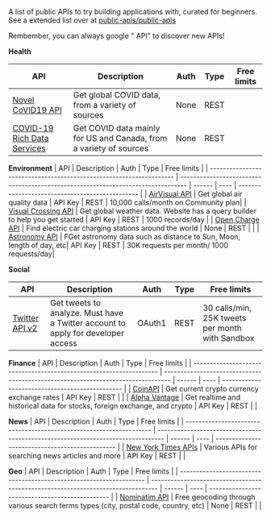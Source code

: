 A list of public APIs to try building applications with, curated for beginners. See a extended list over at [public-apis/public-apis](https://github.com/public-apis/public-apis)

Rembember, you can always google "<Something> API" to discover new APIs!

**Health**

| API                                                                                                   | Description                                                        | Auth | Type | Free limits |
| ----------------------------------------------------------------------------------------------------- | ------------------------------------------------------------------ | ---- | ---- | ----------- |
| [Novel CoVID19 API](https://disease.sh/)                                                              | Get global COVID data, from a variety of sources                   | None | REST |             |
| [COVID-19 Rich Data Services](https://documenter.getpostman.com/view/2220438/SzYevv9u?version=latest) | Get COVID data mainly for US and Canada, from a variety of sources | None | REST |             |

**Environment**
| API | Description | Auth | Type | Free limits |
| ------------------------------------------------------------------- | -------------------------------------------------------------------------------- | ------ | ---- | ----------------------------------------------- |
| [AirVisual API](https://api-docs.iqair.com/) | Get global air quality data | API Key | REST | 10,000 calls/month on Community plan|
| [Visual Crossing API](https://www.visualcrossing.com/weather-api?ref=apilist.fun) | Get global weather data. Website has a query builder to help you get started | API Key | REST | 1000 records/day |
| [Open Charge API](https://openchargemap.org/site/develop/api#/) | Find electric car charging stations around the world | None | REST | |
| [Astronomy API](https://openchargemap.org/site/develop/api#/) | FGet astronomy data such as distance to Sun, Moon, length of day, etc| API Key | REST | 30K requests per month/ 1000 requests/day|

**Social**

| API                                                                 | Description                                                                      | Auth   | Type | Free limits                                     |
| ------------------------------------------------------------------- | -------------------------------------------------------------------------------- | ------ | ---- | ----------------------------------------------- |
| [Twitter API v2](https://developer.twitter.com/en/docs/twitter-api) | Get tweets to analyze. Must have a Twitter account to apply for developer access | OAuth1 | REST | 30 calls/min, 25K tweets per month with Sandbox |

**Finance**
| API | Description | Auth | Type | Free limits |
| ------------------------------------------------------------------- | -------------------------------------------------------------------------------- | ------ | ---- | ----------------------------------------------- |
| [CoinAPI](https://docs.coinapi.io/?ref=apilist.fun#md-docs) | Get current crypto currency exchange rates | API Key | REST | |
| [Alpha Vantage](https://www.alphavantage.co/) | Get realtime and historical data for stocks, foreign exchange, and crypto | API Key | REST | |

**News**
| API | Description | Auth | Type | Free limits |
| ------------------------------------------------------------------- | -------------------------------------------------------------------------------- | ------ | ---- | ----------------------------------------------- |
| [New York Times APIs](https://developer.nytimes.com/apis) | Various APIs for searching news articles and more | API Key | REST | |



**Geo**
| API | Description | Auth | Type | Free limits |
| ------------------------------------------------------------------- | -------------------------------------------------------------------------------- | ------ | ---- | ----------------------------------------------- |
| [Nominatim API](https://nominatim.org/release-docs/latest/) | Free geocoding through various search terms types (city, postal code, country, etc) | None | REST | |
